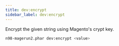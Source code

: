 ```yaml
---
title: dev:encrypt
sidebar_label: dev:encrypt
---
```


Encrypt the given string using Magento's crypt key.

```sh
n98-magerun2.phar dev:encrypt <value>
```

